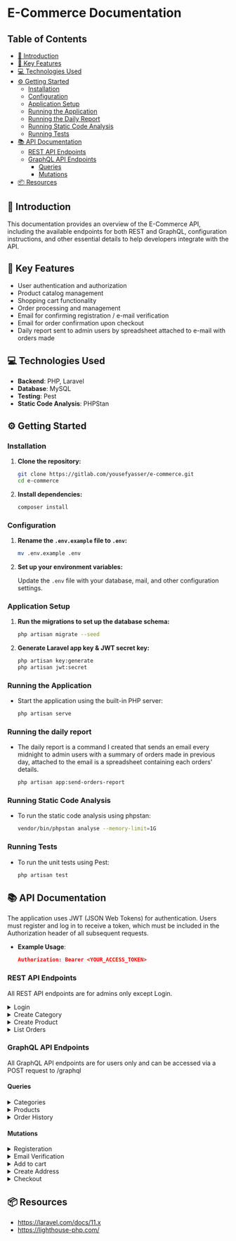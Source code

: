# E-Commerce Documentation

## Table of Contents

-   [📖 Introduction](#user-content--introduction)
-   [🚀 Key Features](#user-content--key-features)
-   [💻 Technologies Used](#user-content--technologies-used)
-   [⚙️ Getting Started](#user-content-%EF%B8%8F-getting-started)
    -   [Installation](#user-content-installation)
    -   [Configuration](#user-content-configuration)
    -   [Application Setup](#user-content-application-setup)
    -   [Running the Application](#user-content-running-the-application)
    -   [Running the Daily Report](#user-content-running-the-daily-report)
    -   [Running Static Code Analysis](#user-content-running-static-code-analysis)
    -   [Running Tests](#user-content-running-tests)
-   [📚 API Documentation](#user-content--api-documentation)
    -   [REST API Endpoints](#user-content-rest-api-endpoints)
    -   [GraphQL API Endpoints](#user-content-graphql-api-endpoints)
        -   [Queries](#user-content-queries)
        -   [Mutations](#user-content-mutations)
-   [📦 Resources](#user-content--resources)

## 📖 Introduction

This documentation provides an overview of the E-Commerce API, including the available endpoints for both REST and GraphQL, configuration instructions, and other essential details to help developers integrate with the API.

## 🚀 Key Features

-   User authentication and authorization
-   Product catalog management
-   Shopping cart functionality
-   Order processing and management
-   Email for confirming registration / e-mail verification
-   Email for order confirmation upon checkout
-   Daily report sent to admin users by spreadsheet attached to e-mail with orders made

## 💻 Technologies Used

-   **Backend**: PHP, Laravel
-   **Database**: MySQL
-   **Testing**: Pest
-   **Static Code Analysis**: PHPStan

## ⚙️ Getting Started

### Installation

1. **Clone the repository:**

    ```bash
    git clone https://gitlab.com/yousefyasser/e-commerce.git
    cd e-commerce
    ```

2. **Install dependencies:**

    ```bash
    composer install
    ```

### Configuration

1. **Rename the `.env.example` file to `.env`:**

    ```bash
    mv .env.example .env
    ```

2. **Set up your environment variables:**

    Update the `.env` file with your database, mail, and other configuration settings.

### Application Setup

1. **Run the migrations to set up the database schema:**

    ```bash
    php artisan migrate --seed
    ```

2. **Generate Laravel app key & JWT secret key:**

    ```bash
    php artisan key:generate
    php artisan jwt:secret
    ```

### Running the Application

-   Start the application using the built-in PHP server:

    ```bash
    php artisan serve
    ```

### Running the daily report

-   The daily report is a command I created that sends an email every midnight to admin users with a summary of orders made in previous day, attached to the email is a spreadsheet containing each orders' details.

    ```bash
    php artisan app:send-orders-report
    ```

### Running Static Code Analysis

-   To run the static code analysis using phpstan:

    ```bash
    vendor/bin/phpstan analyse --memory-limit=1G
    ```

### Running Tests

-   To run the unit tests using Pest:

    ```bash
    php artisan test
    ```

## 📚 API Documentation

The application uses JWT (JSON Web Tokens) for authentication. Users must register and log in to receive a token, which must be included in the Authorization header of all subsequent requests.

-   **Example Usage**:
    ```json
    Authorization: Bearer <YOUR_ACCESS_TOKEN>
    ```

### REST API Endpoints

All REST API endpoints are for admins only except Login.

<details>
    <summary>
        Login
    </summary>

-   **URL**: POST /api/login
-   **Description**: Login as an existing user/admin.
-   **Request Body**:
    ```json
    {
        "email": "username@example.com",
        "password": "Password123"
    }
    ```
-   **Response**:
    ```json
    {
        "status": "success",
        "user": {
            "id": 6,
            "name": "John Doe",
            "email": "username@example.com",
            "email_verified_at": null,
            "role": "user",
            "created_at": "2024-08-21T05:18:20.000000Z",
            "updated_at": "2024-08-21T05:18:20.000000Z"
        },
        "token": "JWT"
    }
    ```

</details>

<details>
    <summary>
        Create Category
    </summary>

-   **URL**: POST /api/categories
-   **Description**: Creates a new Category.
-   **Request Body**:
    ```json
    {
        "name": "Milk",
        "description": "This is Milk",
        "parent_id": 1
    }
    ```
-   **Response**:
    ```json
    {
        "id": 31,
        "name": "Milk",
        "description": "This is Milk",
        "parent_id": 1,
        "updated_at": "2024-08-21T05:34:35.000000Z",
        "created_at": "2024-08-21T05:34:35.000000Z"
    }
    ```

</details>

<details>
    <summary>
        Create Product
    </summary>

-   **URL**: POST /api/products
-   **Description**: Creates a new Product.
-   **Request Body**
    ```json
    {
        "name": "Milk",
        "description": "This is Milk",
        "price": 45.5,
        "category_id": 6,
        "stock": 5
    }
    ```
-   **Response**:
    ```json
    {
        "id": 101,
        "name": "Milk",
        "description": "This is Milk",
        "price": 45.5,
        "category_id": 6,
        "stock": 5,
        "created_at": "2024-08-21T05:28:31.000000Z",
        "updated_at": "2024-08-21T05:28:31.000000Z"
    }
    ```

</details>

<details>
    <summary>
        List Orders
    </summary>

-   **URL**: GET /api/orders?page=1&sort=total_asc&status=pending
-   **Description**: Retrieves details of all orders paginated.
-   **Optional Query Parameters**:
    -   **page**: Retrieve a specific page from paginated result
    -   **sort**: Sort Orders by a specific column
    -   **status**: Filter Orders by their status
-   **Response**:
    ```json
    {
        "current_page": 1,
        "data": [
            {
                "id": 3,
                "user_id": 1,
                "address_id": 3,
                "payment_method_id": 1,
                "status": "pending",
                "total": 105.87,
                "created_at": "2024-08-21T05:15:07.000000Z",
                "updated_at": "2024-08-21T05:15:07.000000Z",
                "items": [
                    {
                        "id": 11,
                        "order_id": 3,
                        "product_id": 36,
                        "quantity": 7,
                        "price": 409.86,
                        "created_at": "2024-08-21T05:15:08.000000Z",
                        "updated_at": "2024-08-21T05:15:08.000000Z",
                        "total": 2869.02,
                        "product": {
                            "id": 36,
                            "name": "vero",
                            "description": "Quam maxime perspiciatis vel voluptatem praesentium at id.",
                            "price": 23.83,
                            "category_id": 29,
                            "stock": 94,
                            "image_url": "https://via.placeholder.com/640x480.png/00ffdd?text=corrupti",
                            "created_at": "2024-08-21T05:15:07.000000Z",
                            "updated_at": "2024-08-21T05:15:07.000000Z"
                        }
                    }
                ],
                "address": {
                    "id": 3,
                    "label": "expedita",
                    "recipient_name": "Brittany Lindgren",
                    "address_line_1": "34833 Eichmann Stream Apt. 062",
                    "address_line_2": "Apt. 935",
                    "city": "South Maximoside",
                    "state": "New Jersey",
                    "postal_code": "62491-8853",
                    "country": "Norway",
                    "phone_number": "920.997.0276",
                    "user_id": 1
                },
                "payment_method": {
                    "id": 1,
                    "user_id": 1,
                    "type": "Credit Card",
                    "last_four": "1945"
                }
            }
        ]
    }
    ```

</details>

### GraphQL API Endpoints

All GraphQL API endpoints are for users only and can be accessed via a POST request to /graphql

#### Queries

<details>
    <summary>
        Categories
    </summary>

-   Description: Retrieves all categories with their subcategories.
-   **Request Body**:
    ```graphql
    {
        categories {
            id
            name
            subcategories {
                id
                name
                description
            }
        }
    }
    ```
-   **Response**:
    ```json
    {
        "data": {
            "categories": [
                {
                    "id": "1",
                    "name": "Dairy",
                    "subcategories": [
                        {
                            "id": "2",
                            "name": "Milk",
                            "description": "This is Milk"
                        }
                    ]
                }
            ]
        }
    }
    ```

</details>

<details>
    <summary>
        Products
    </summary>

-   **Description**: Retrieves all Product details with pagination.
-   **Query Parameters**:
    -   **first**: gets only the first specified number of products from the result
    -   **page**: gets result from specified page after pagination
    -   **category**: filter products by category id
    -   **search**: filter products by name
    -   **sortBy**: sort the result by a product attribute
-   **Request Body**:
    ```graphql
    {
        products(first: 1, category: 6, search: "Milk", sortBy: PRICE_ASC) {
            data {
                id
                name
                description
                price
                category_id
                stock
                image_url
                created_at
            }
        }
    }
    ```
-   **Response**:
    ```json
    {
        "data": {
            "products": {
                "data": [
                    {
                        "id": "101",
                        "name": "milk",
                        "description": "this is dairy",
                        "price": 45.5,
                        "category_id": 6,
                        "stock": 5,
                        "image_url": null,
                        "created_at": "2024-08-21 08:28:31"
                    }
                ]
            }
        }
    }
    ```

</details>

<details>
    <summary>
        Order History
    </summary>

-   **Description**: Retrieves all previous orders made by the authenticated user.
-   **Query Parameters**:
    -   **first**: gets only the first specified number of orders from the result
    -   **page**: gets result from specified page after pagination
    -   **status**: filter products by status
    -   **sort**: sort the result by an order attribute
-   **Request Body**:
    ```graphql
    {
        orderHistory(
            status: "pending"
            sort: "created_at_desc"
            first: 1
            page: 2
        ) {
            data {
                id
                status
                total
                items {
                    product {
                        name
                    }
                    total
                }
                address {
                    address_line_1
                }
                payment_method {
                    type
                }
                created_at
                updated_at
            }
        }
    }
    ```
-   **Response**:
    ```json
    {
        "data": {
            "orderHistory": {
                "data": [
                    {
                        "id": "11",
                        "status": "pending",
                        "total": 5215.1,
                        "items": [
                            {
                                "product": {
                                    "name": "temporibus"
                                },
                                "total": 5215.1
                            }
                        ],
                        "address": {
                            "address_line_1": "243 Marcella Ports"
                        },
                        "payment_method": {
                            "type": "PayPal"
                        },
                        "created_at": "2024-08-21 08:15:08",
                        "updated_at": "2024-08-21 08:15:08"
                    }
                ]
            }
        }
    }
    ```

</details>

#### Mutations

<details>
    <summary>
        Registeration
    </summary>

-   **Description**: Registers a new user.
-   **Request Body**:

    ```graphql
    mutation ($input: CreateUserInput!) {
        registerUser(input: $input)
    }
    ```

    -   Variables

    ```json
    {
        "input": {
            "name": "name",
            "email": "username@example.com",
            "password": "Password123",
            "password_confirmation": "Password123"
        }
    }
    ```

-   **Response**:

    ```json
    {
        "data": {
            "registerUser": ["status", "message", "user data", "JWT"]
        }
    }
    ```

</details>

<details>
    <summary>
        Email Verification
    </summary>

-   **Description**: Verifies the user's email address.
-   **Request Body**:

    ```graphql
    mutation {
        verifyEmail
    }
    ```

-   **Response**:

    ```json
    {
        "data": {
            "verifyEmail": ["status", "message", "user data"]
        }
    }
    ```

</details>

<details>
    <summary>
        Add to cart
    </summary>

-   **Description**: Add a product to user's cart.
-   **Query Parameters**:
    -   product_id: ID of product to add to cart
    -   quantity: How much of that product to add to cart
-   **Request Body**:

    ```graphql
    mutation {
        addToCart(product_id: 6, quantity: 3) {
            id
            name
            price
            stock
        }
    }
    ```

-   **Response**:

    ```json
    {
        "data": {
            "addToCart": {
                "id": "6",
                "name": "consequatur",
                "price": 74.19,
                "stock": 98
            }
        }
    }
    ```

</details>

<details>
    <summary>
        Create Address
    </summary>

-   **Description**: Add a new address for the user.
-   **Request Body**:

    ```graphql
    mutation ($addressData: CreateAddressInput!) {
        createAddress(addressData: $addressData)
    }
    ```

    -   Variables

    ```json
    {
        "addressData": {
            "label": "a",
            "recipient_name": "b",
            "address_line_1": "c",
            "address_line_2": "d",
            "state": "e",
            "city": "f",
            "country": "g",
            "postal_code": "h",
            "phone_number": "i"
        }
    }
    ```

-   **Response**:

    ```json
    {
        "data": {
            "createAddress": "16"
        }
    }
    ```

</details>

<details>
    <summary>
        Checkout
    </summary>

-   **Description**: Buy all products in cart with provided payment method and address.
-   **Request Body**:

    ```graphql
    mutation {
        checkout(address_id: 1, payment_method_id: 1)
    }
    ```

-   **Response**:

    ```json
    {
        "data": {
            "checkout": "16"
        }
    }
    ```

</details>

## 📦 Resources

-   https://laravel.com/docs/11.x
-   https://lighthouse-php.com/
